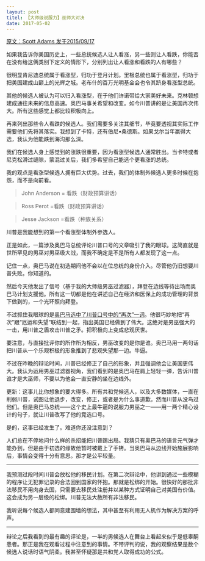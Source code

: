 ```yaml
---
layout: post
titel: 【大师级说服力】巫师大对决
date: 2017-05-02
---
```


 [原文：Scott Adams   发于2015/09/17][1]

如果我告诉你美国历史上，一些总统候选人让人看涨，另一些则让人看跌，你能否在没有给这俩类别下定义的情形下，分别列出让人看涨和看跌的人有哪些？

很明显肯尼迪总统属于看涨型，归功于登月计划。里根总统也属于看涨型，归功于把美国建成山巅上的光辉之城。老布什的百万光明基金会也令其跻身看涨型总统。

其他的候选人被认为可以归入看涨型，在于他们许诺带给大家美好未来。克林顿想建成通往未来的信息高速。奥巴马事关希望和改变。如今川普讲的是让美国再次伟大。所有这些感觉上都比较积极向上。

再来列出那些令人看跌的候选人。我们需要多关注其细节，毕竟要透视其实际工作需要他们先将其落实。我想到了卡特，还有伯尼•桑德斯。如果戈尔当年赢得大选，我认为他能跌到海沟那么深。

我们在候选人身上感觉到的涨跌很重要，因为看涨型候选人通常胜出。当卡特或者尼克松滑过缝隙，蒙混过关后，我们多希望自己能选个更看涨的总统。

我的观点是看涨型候选人拥有巨大优势。过去，我们的体制外候选人更多时候在抱怨，而不是向前看。

>John Anderson = 看跌（财政预算讲话）

>Ross Perot =看跌（财政预算讲话）

>Jesse Jackson =看跌（种族关系）

川普是我能想到的第一个看涨型体制外参选人。

正是如此，一篇涉及奥巴马总统评论川普口号的文章吸引了我的眼球。这简直就是世所罕见的男巫对男巫级大战，而我不确定是不是所有人都发现了这一点。

记住一点，奥巴马说在初选期间他不会以在位总统的身份介入。尽管他仍旧想要川普失败。你知道的。

然后今天他发出了信号（基于我的大师级男巫过滤器），拜登在边线等待出场而奥巴马计划支援他。所有这一切都是他在讲述自己在经济和医保上的成功管理的背景下做到的，一个光环照向拜登。

不过抓住我眼球的是[奥巴马选中了川普口号中的“再次”一词][2]。他很巧妙地把“再次”跟“厄运和失望”联结到一起，指出美国已经做到了伟大。这绝对是男巫强大的一击，用川普之盾攻击川普之矛。把积极向上变成悲观厌世。

要注意，与直接批评你的所作所为相反，男巫改变的是你是谁。奥巴马用一两句话把川普从一个乐观积极的形象推到了悲观失望那一边。牛逼。

不过在昨晚的辩论时间，川普已经修正了自己的形象，并且强调他会让美国更伟大。我认为运用男巫过滤器视角，我们看到的是奥巴马在肩上轻轻一弹，告诉川普谁才是大巫师，不要以为他会一直安静的坐在边线外。

更新：这事儿比你想象的要大得多。所有共和党候选人，以及大多数媒体，一直在削弱川普，试图让他退步，改变，修正，或者是为什么事道歉。然而川普从没鸟过他们。但是奥巴马总统——这个史上最牛逼的说服力男巫之一——用一两个精心设计的句子，就让川普改写了他的竞选口号。

是的，这事已经发生了。难道你还没注意到？

人们总在不停地问什么样的杀招能把川普踢出局。我猜只有奥巴马的语言元气弹才能办到，但是由于初选的缘故他暂时被戴上了手铐。当奥巴马从边线开始施展影响后，事情会变得十分有意思。那才是公平较量。


----------


我预测过段时间川普会放松他的移民计划。在第二次辩论中，他讲到通过一些模糊的程序让无犯罪记录的合法回到国家的怀抱。那就是松绑的开始。很快好的那批非法移民不用肉身去国，只需要去移民处注册并以某种方式证明自己对美国有价值。这会成为另一层级的松绑。川普无法大赦所有非法移民。

我听说每个候选人都同意建围墙的想法，其中甚至有利用无人机作为解决方案的呼声。


----------


辩论之后我看到的最有趣的评论是，一半的男候选人在舞台上看起来似乎是低睾酮患者。那正是我在观看过程中注意到的事情。不带评判的说，我的观察结果是数个候选人说话时语气阴柔。我甚至怀疑那是共和党人取得成功的公式。


[1]: http://blog.dilbert.com/post/129281836306/wizard-attacks-wizard-the-trump-persuasion
[2]: http://www.businessinsider.com/obama-donald-trump-make-america-great-again-2015-9





